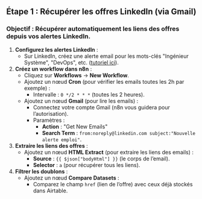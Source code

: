 ## Étape 1 : Récupérer les offres LinkedIn (via Gmail)
### Objectif : Récupérer automatiquement les liens des offres depuis vos alertes LinkedIn.
1. **Configurez les alertes LinkedIn** :
   - Sur LinkedIn, créez une alerte email pour les mots-clés "Ingénieur Système", "DevOps", etc. ([tutoriel ici](https://www.linkedin.com/help/linkedin/answer/52270)).
2. **Créez un workflow dans n8n** :
   - Cliquez sur **Workflows** → **New Workflow**.
   - Ajoutez un nœud **Cron** (pour vérifier les emails toutes les 2h par exemple) :
     - Intervalle : `0 */2 * * *` (toutes les 2 heures).
   - Ajoutez un nœud **Gmail** (pour lire les emails) :
     - Connectez votre compte Gmail (n8n vous guidera pour l’autorisation).
     - Paramètres :
       - **Action** : "Get New Emails"
       - **Search Term** : `from:noreply@linkedin.com subject:"Nouvelle alerte emploi"`.
3. **Extraire les liens des offres** :
   - Ajoutez un nœud **HTML Extract** (pour extraire les liens des emails) :
     - **Source** : `{{ $json["bodyHtml"] }}` (le corps de l’email).
     - **Selector** : `a` (pour récupérer tous les liens).
4. **Filtrer les doublons** :
   - Ajoutez un nœud **Compare Datasets** :
     - Comparez le champ `href` (lien de l’offre) avec ceux déjà stockés dans Airtable.

